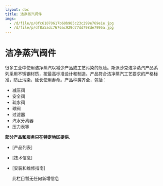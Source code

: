 ```yaml
---
layout: doc
title: 洁净蒸汽阀件
imgs:
  - /d/file/p/0fc61070617b60b985c23c299e769e1e.jpg
  - /d/file/p/df8a5adc7676ac929d77dd798de7996a.jpg
---
```


# 洁净蒸汽阀件

很多工业中使用洁净蒸汽以减少产品或工艺污染的危险。斯派莎克洁净蒸汽产品系列采用不锈钢材质，按最高标准设计和制造。产品符合洁净蒸汽工艺要求的严格标准，防止污染，延长使用寿命。产品种类齐全，包括：

- 减压阀
- 安全阀
- 疏水阀
- 球阀
- 过滤器
- 汽水分离器
- 压力表等

**部分产品和服务只在特定地区提供.**

- [产品列表]
- [技术信息]
- [安装和维修指南]

  此栏目暂无任何新增信息
